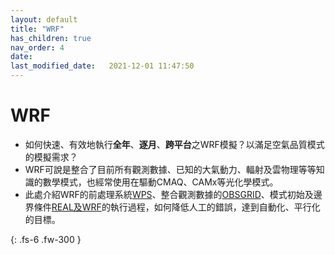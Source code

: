 ```yaml
---
layout: default
title: "WRF"
has_children: true
nav_order: 4
date:               
last_modified_date:   2021-12-01 11:47:50
---
```


# WRF
- 如何快速、有效地執行**全年**、**逐月**、**跨平台**之WRF模擬？以滿足空氣品質模式的模擬需求？
- WRF可說是整合了目前所有觀測數據、已知的大氣動力、輻射及雲物理等等知識的數學模式，也經常使用在驅動CMAQ、CAMx等光化學模式。
- 此處介紹WRF的前處理系統[WPS](/Focus-on-Air-Quality/wind_models/WPS/)、整合觀測數據的[OBSGRID](/Focus-on-Air-Quality/wind_models/OBSGRID/)、模式初始及邊界條件[REAL及WRF](/Focus-on-Air-Quality/wind_models/REAL/)的執行過程，如何降低人工的錯誤，達到自動化、平行化的目標。

{: .fs-6 .fw-300 }
